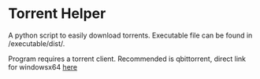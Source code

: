 # Torrent Helper
A python script to easily download torrents. Executable file can be found in /executable/dist/.

Program requires a torrent client. Recommended is qbittorrent, direct link for windowsx64 [here](https://sourceforge.net/projects/qbittorrent/files/qbittorrent-win32/qbittorrent-4.2.1/qbittorrent_4.2.1_x64_setup.exe/download)
